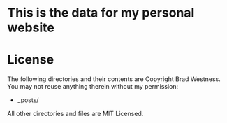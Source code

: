 This is the data for my personal website
=======

License
=======
The following directories and their contents are Copyright Brad Westness.  You may not reuse anything therein without my permission:

*   _posts/

All other directories and files are MIT Licensed.
